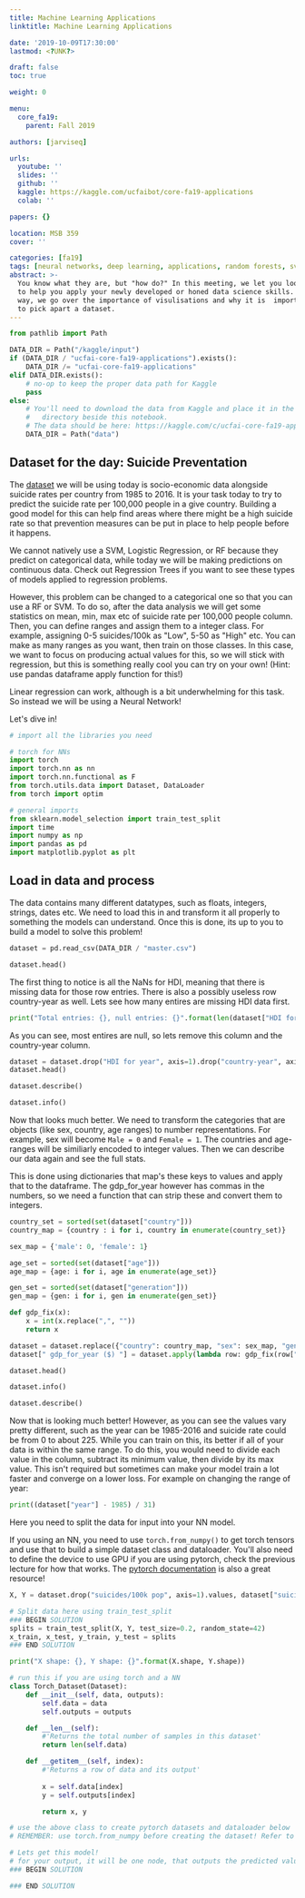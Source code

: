 ```yaml
---
title: Machine Learning Applications
linktitle: Machine Learning Applications

date: '2019-10-09T17:30:00'
lastmod: <?UNK?>

draft: false
toc: true

weight: 0

menu:
  core_fa19:
    parent: Fall 2019

authors: [jarviseq]

urls:
  youtube: ''
  slides: ''
  github: ''
  kaggle: https://kaggle.com/ucfaibot/core-fa19-applications
  colab: ''

papers: {}

location: MSB 359
cover: ''

categories: [fa19]
tags: [neural networks, deep learning, applications, random forests, svms]
abstract: >-
  You know what they are, but "how do?" In this meeting, we let you loose on a    dataset
  to help you apply your newly developed or honed data science skills.  Along the
  way, we go over the importance of visulisations and why it is  important to be able
  to pick apart a dataset. 
---
```


```python
from pathlib import Path

DATA_DIR = Path("/kaggle/input")
if (DATA_DIR / "ucfai-core-fa19-applications").exists():
    DATA_DIR /= "ucfai-core-fa19-applications"
elif DATA_DIR.exists():
    # no-op to keep the proper data path for Kaggle
    pass
else:
    # You'll need to download the data from Kaggle and place it in the `data/`
    #   directory beside this notebook.
    # The data should be here: https://kaggle.com/c/ucfai-core-fa19-applications/data
    DATA_DIR = Path("data")
```

## Dataset for the day: Suicide Preventation

The [dataset](https://www.kaggle.com/russellyates88/suicide-rates-overview-1985-to-2016) we will be using today is socio-economic data alongside suicide rates per country from 1985 to 2016. It is your task today to try to predict the suicide rate per 100,000 people in a give country. Building a good model for this can help find areas where there might be a high suicide rate so that prevention measures can be put in place to help people before it happens. 

We cannot natively use a SVM, Logistic Regression, or RF because they predict on categorical data, while today we will be making predictions on continuous data. Check out Regression Trees if you want to see these types of models applied to regression problems.

However, this problem can be changed to a categorical one so that you can use a RF or SVM. To do so, after the data analysis we will get some statistics on mean, min, max etc of suicide rate per 100,000 people column. Then, you can define ranges and assign them to a integer class. For example, assigning 0-5 suicides/100k as "Low", 5-50 as "High" etc. You can make as many ranges as you want, then train on those classes. In this case, we want to focus on producing actual values for this, so we will stick with regression, but this is something really cool you can try on your own! (Hint: use pandas dataframe apply function for this!)

Linear regression can work, although is a bit underwhelming for this task. So instead we will be using a Neural Network!

Let's dive in!


```python
# import all the libraries you need

# torch for NNs
import torch 
import torch.nn as nn
import torch.nn.functional as F
from torch.utils.data import Dataset, DataLoader
from torch import optim

# general imports
from sklearn.model_selection import train_test_split
import time
import numpy as np
import pandas as pd
import matplotlib.pyplot as plt
```

## Load in data and process
The data contains many different datatypes, such as floats, integers, strings, dates etc. We need to load this in and transform it all properly to something the models can understand. Once this is done, its up to you to build a model to solve this problem!


```python
dataset = pd.read_csv(DATA_DIR / "master.csv")
```


```python
dataset.head()
```

The first thing to notice is all the NaNs for HDI, meaning that there is missing data for those row entries. There is also a possibly useless row country-year as well. Lets see how many entires are missing HDI data first.


```python
print("Total entries: {}, null entries: {}".format(len(dataset["HDI for year"]), dataset["HDI for year"].isnull().sum()))
```

As you can see, most entires are null, so lets remove this column and the country-year column.


```python
dataset = dataset.drop("HDI for year", axis=1).drop("country-year", axis=1)
dataset.head()
```


```python
dataset.describe()
```


```python
dataset.info()
```

Now that looks much better. We need to transform the categories that are objects (like sex, country, age ranges) to number representations. For example, sex will become `Male = 0` and `Female = 1`. The countries and age-ranges will be similiarly encoded to integer values. Then we can describe our data again and see the full stats.

This is done using dictionaries that map's these keys to values and apply that to the dataframe. The gdp_for_year however has commas in the numbers, so we need a function that can strip these and convert them to integers.


```python
country_set = sorted(set(dataset["country"]))
country_map = {country : i for i, country in enumerate(country_set)}

sex_map = {'male': 0, 'female': 1}

age_set = sorted(set(dataset["age"]))
age_map = {age: i for i, age in enumerate(age_set)}

gen_set = sorted(set(dataset["generation"]))
gen_map = {gen: i for i, gen in enumerate(gen_set)}

def gdp_fix(x):
    x = int(x.replace(",", ""))
    return x

dataset = dataset.replace({"country": country_map, "sex": sex_map, "generation": gen_map, "age": age_map})
dataset[" gdp_for_year ($) "] = dataset.apply(lambda row: gdp_fix(row[" gdp_for_year ($) "]), axis=1)
```


```python
dataset.head()
```


```python
dataset.info()
```


```python
dataset.describe()
```

Now that is looking much better! However, as you can see the values vary pretty different, such as the year can be 1985-2016 and suicide rate could be from 0 to about 225. While you can train on this, its better if all of your data is within the same range. To do this, you would need to divide each value in the column, subtract its minimum value, then divide by its max value. This isn't required but sometimes can make your model train a lot faster and converge on a lower loss. For example on changing the range of year:


```python
print((dataset["year"] - 1985) / 31)
```

Here you need to split the data for input into your NN model. 

If you using an NN, you need to use `torch.from_numpy()` to get torch tensors and use that to build a simple dataset class and dataloader. You'll also need to define the device to use GPU if you are using pytorch, check the previous lecture for how that works. The [pytorch documentation](https://pytorch.org/docs/stable/index.html) is also a great resource!


```python
X, Y = dataset.drop("suicides/100k pop", axis=1).values, dataset["suicides/100k pop"].values
```


```python
# Split data here using train_test_split
### BEGIN SOLUTION
splits = train_test_split(X, Y, test_size=0.2, random_state=42)
x_train, x_test, y_train, y_test = splits
### END SOLUTION
```


```python
print("X shape: {}, Y shape: {}".format(X.shape, Y.shape))
```


```python
# run this if you are using torch and a NN
class Torch_Dataset(Dataset):
    def __init__(self, data, outputs):
        self.data = data
        self.outputs = outputs

    def __len__(self):
        #'Returns the total number of samples in this dataset'
        return len(self.data)

    def __getitem__(self, index):
        #'Returns a row of data and its output'
      
        x = self.data[index]
        y = self.outputs[index]

        return x, y

# use the above class to create pytorch datasets and dataloader below
# REMEMBER: use torch.from_numpy before creating the dataset! Refer to the NN lecture before for examples
```


```python
# Lets get this model!
# for your output, it will be one node, that outputs the predicted value. What would the output activation function be?
### BEGIN SOLUTION

### END SOLUTION
```
